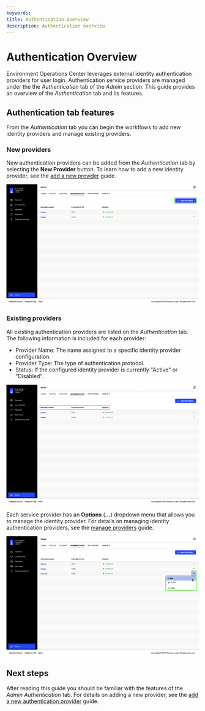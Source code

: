 ```yaml
---
keywords:
title: Authentication Overview
description: Authentication overview
---
```

# Authentication Overview

Environment Operations Center leverages external identity authentication providers for user login. Authentication service providers are managed under the the *Authentication* tab of the *Admin* section. This guide provides an overview of the *Authentication* tab and its features.

## Authentication tab features

From the *Authentication* tab you can begin the workflows to add new identity providers and manage existing providers. 

### New providers

New authentication providers can be added from the *Authentication* tab by selecting the **New Provider** button. To learn how to add a new identity provider, see the [add a new provider](add-authentication-provider.md) guide.

![image description](images/overview-new-provider.png)

### Existing providers

All existing authentication providers are listed on the *Authentication* tab. The following information is included for each provider:

- Provider Name: The name assigned to a specific identity provider configuration.
- Provider Type: The type of authentication protocol.
- Status: If the configured identity provider is currently "Active" or "Disabled".

![image description](images/overview-title-bar.png)

Each service provider has an **Options** (**...**) dropdown menu that allows you to manage the identity provider. For details on managing identity authentication providers, see the [manage providers](manage-authentication-providers.md) guide.

![image description](images/overview-options.png)

## Next steps

After reading this guide you should be familiar with the features of the *Admin* *Authentication* tab. For details on adding a new provider, see the [add a new authentication provider](add-authentication-provider.md) guide.

